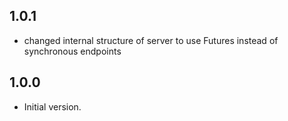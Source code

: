 ## 1.0.1
- changed internal structure of server to use Futures instead of synchronous endpoints

## 1.0.0

- Initial version.
